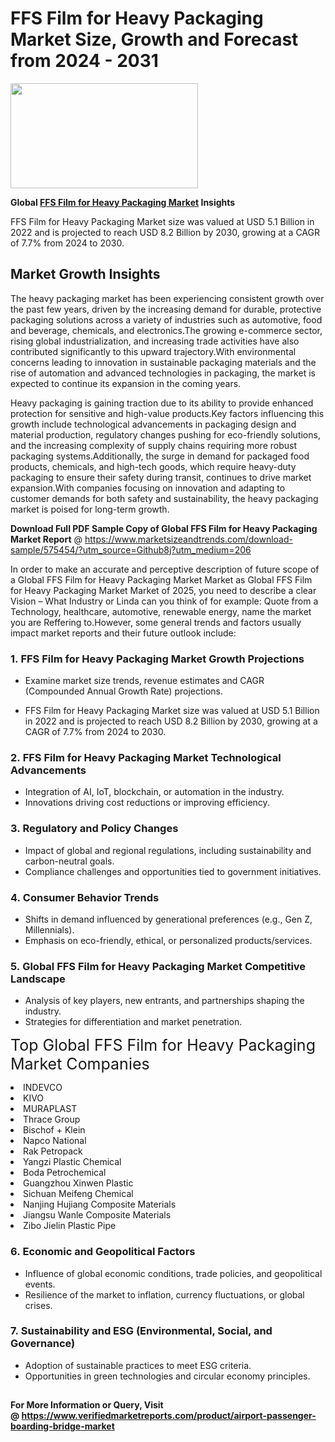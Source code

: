 <H1>FFS Film for Heavy Packaging Market Size, Growth and Forecast from 2024 - 2031</H1><img class="aligncenter size-medium wp-image-584254" src="https://thirdeyenews.in/wp-content/uploads/2024/09/Global-Market-Research-300x168.jpeg" alt="" width="300" height="168" /><p><strong>Global&nbsp;<a href="https://www.marketsizeandtrends.com/download-sample/575454/?utm_source=Github8j?utm_medium=206">FFS Film for Heavy Packaging Market</a> Insights</strong></p><p>FFS Film for Heavy Packaging Market size was valued at USD 5.1 Billion in 2022 and is projected to reach USD 8.2 Billion by 2030, growing at a CAGR of 7.7% from 2024 to 2030.</p><p><h2>Market Growth Insights</h2> <p>The heavy packaging market has been experiencing consistent growth over the past few years, driven by the increasing demand for durable, protective packaging solutions across a variety of industries such as automotive, food and beverage, chemicals, and electronics.The growing e-commerce sector, rising global industrialization, and increasing trade activities have also contributed significantly to this upward trajectory.With environmental concerns leading to innovation in sustainable packaging materials and the rise of automation and advanced technologies in packaging, the market is expected to continue its expansion in the coming years.</p> <p>Heavy packaging is gaining traction due to its ability to provide enhanced protection for sensitive and high-value products.Key factors influencing this growth include technological advancements in packaging design and material production, regulatory changes pushing for eco-friendly solutions, and the increasing complexity of supply chains requiring more robust packaging systems.Additionally, the surge in demand for packaged food products, chemicals, and high-tech goods, which require heavy-duty packaging to ensure their safety during transit, continues to drive market expansion.With companies focusing on innovation and adapting to customer demands for both safety and sustainability, the heavy packaging market is poised for long-term growth.</p> <p><span class=""><strong>Download Full PDF Sample Copy of Global FFS Film for Heavy Packaging Market Report</strong> @ <a href="https://www.marketsizeandtrends.com/download-sample/575454/?utm_source=Github8j?utm_medium=206" target="_blank">https://www.marketsizeandtrends.com/download-sample/575454/?utm_source=Github8j?utm_medium=206</a></span></p><p>In order to make an accurate and perceptive description of future scope of a Global&nbsp;FFS Film for Heavy Packaging Market Market as Global&nbsp;FFS Film for Heavy Packaging Market Market of 2025, you need to describe a clear Vision &ndash; What Industry or Linda can you think of for example: Quote from a Technology, healthcare, automotive, renewable energy, name the market you are Reffering to.However, some general trends and factors usually impact market reports and their future outlook include:</p><h3>1.&nbsp;<strong>FFS Film for Heavy Packaging Market Growth Projections</strong></h3><ul><li>Examine market size trends, revenue estimates and CAGR (Compounded Annual Growth Rate) projections.</li><li><p>FFS Film for Heavy Packaging Market size was valued at USD 5.1 Billion in 2022 and is projected to reach USD 8.2 Billion by 2030, growing at a CAGR of 7.7% from 2024 to 2030.</p></li></ul><h3>2.&nbsp;<strong>FFS Film for Heavy Packaging Market Technological Advancements</strong></h3><ul><li>Integration of AI, IoT, blockchain, or automation in the industry.</li><li>Innovations driving cost reductions or improving efficiency.</li></ul><h3>3.&nbsp;<strong>Regulatory and Policy Changes</strong></h3><ul><li>Impact of global and regional regulations, including sustainability and carbon-neutral goals.</li><li>Compliance challenges and opportunities tied to government initiatives.</li></ul><h3>4.&nbsp;<strong>Consumer Behavior Trends</strong></h3><ul><li>Shifts in demand influenced by generational preferences (e.g., Gen Z, Millennials).</li><li>Emphasis on eco-friendly, ethical, or personalized products/services.</li></ul><h3>5.&nbsp;<strong>Global FFS Film for Heavy Packaging Market Competitive Landscape</strong></h3><ul><li>Analysis of key players, new entrants, and partnerships shaping the industry.</li><li>Strategies for differentiation and market penetration.</li></ul><p data-pm-slice="1 1 []"><span style="color: inherit; font-family: inherit; font-size: 25px;">Top Global FFS Film for Heavy Packaging Market Companies</span></p><div class="" data-test-id=""><p><li>INDEVCO</li><li> KIVO</li><li> MURAPLAST</li><li> Thrace Group</li><li> Bischof + Klein</li><li> Napco National</li><li> Rak Petropack</li><li> Yangzi Plastic Chemical</li><li> Boda Petrochemical</li><li> Guangzhou Xinwen Plastic</li><li> Sichuan Meifeng Chemical</li><li> Nanjing Hujiang Composite Materials</li><li> Jiangsu Wanle Composite Materials</li><li> Zibo Jielin Plastic Pipe</li></p></div><h3>6.&nbsp;<strong>Economic and Geopolitical Factors</strong></h3><ul><li>Influence of global economic conditions, trade policies, and geopolitical events.</li><li>Resilience of the market to inflation, currency fluctuations, or global crises.</li></ul><h3>7.&nbsp;<strong>Sustainability and ESG (Environmental, Social, and Governance)</strong></h3><ul><li>Adoption of sustainable practices to meet ESG criteria.</li><li>Opportunities in green technologies and circular economy principles.</li></ul><h2><strong style="font-size: 14px;">For More Information or Query, Visit @&nbsp;</strong><a style="background-color: #ffffff; font-size: 14px;" href="https://www.marketsizeandtrends.com/report/ffs-film-for-heavy-packaging-market/" target="_blank">https://www.verifiedmarketreports.com/product/airport-passenger-boarding-bridge-market</a></h2>